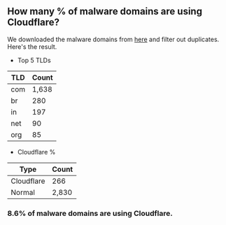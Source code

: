 ## How many % of malware domains are using Cloudflare?


We downloaded the malware domains from [here](https://urlhaus.abuse.ch) and filter out duplicates.
Here's the result.


[//]: # (start replacement)


- Top 5 TLDs

| TLD | Count |
| --- | --- |
| com | 1,638 |
| br | 280 |
| in | 197 |
| net | 90 |
| org | 85 |


- Cloudflare %

| Type | Count |
| --- | --- |
| Cloudflare | 266 |
| Normal | 2,830 |


### 8.6% of malware domains are using Cloudflare.